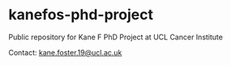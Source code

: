 # kanefos-phd-project

Public repository for Kane F PhD Project at UCL Cancer Institute

Contact: kane.foster.19@ucl.ac.uk
